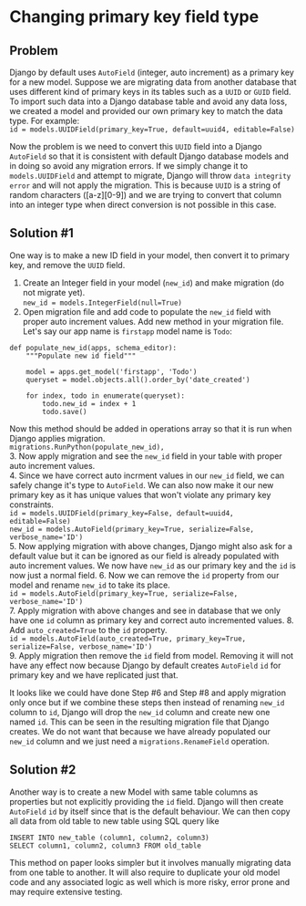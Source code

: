 # Changing primary key field type

## Problem
Django by default uses `AutoField` (integer, auto increment) as a primary key for a new model. Suppose we are migrating data from another database that uses different kind of primary keys in its tables such as a `UUID` or `GUID` field. To import such data into a Django database table and avoid any data loss, we created a model and provided our own primary key to match the data type. For example:  
`id = models.UUIDField(primary_key=True, default=uuid4, editable=False)`  

Now the problem is we need to convert this `UUID` field into a Django `AutoField` so that it is consistent with default Django database models and in doing so avoid any migration errors. If we simply change it to `models.UUIDField` and attempt to migrate, Django will throw `data integrity error` and will not apply the migration. This is because `UUID` is a string of random characters ([a-z][0-9]) and we are trying to convert that column into an integer type when direct conversion is not possible in this case.

## Solution #1
One way is to make a new ID field in your model, then convert it to primary key, and remove the `UUID` field.
1. Create an Integer field in your model (`new_id`) and make migration (do not migrate yet).  
`new_id = models.IntegerField(null=True)`  
2. Open migration file and add code to populate the `new_id` field with proper auto increment values.
Add new method in your migration file. Let's say our app name is `firstapp` model name is `Todo`:  
```
def populate_new_id(apps, schema_editor):
    """Populate new id field"""

    model = apps.get_model('firstapp', 'Todo')
    queryset = model.objects.all().order_by('date_created')

    for index, todo in enumerate(queryset):
        todo.new_id = index + 1
        todo.save()
```
Now this method should be added in operations array so that it is run when Django applies migration.  
`migrations.RunPython(populate_new_id),`  
3. Now apply migration and see the `new_id` field in your table with proper auto increment values.  
4. Since we have correct auto incrment values in our `new_id` field, we can safely change it's type to `AutoField`. We can also now make it our new primary key as it has unique values that won't violate any primary key constraints.   
`id = models.UUIDField(primary_key=False, default=uuid4, editable=False)`  
`new_id = models.AutoField(primary_key=True, serialize=False, verbose_name='ID')`  
5. Now applying migration with above changes, Django might also ask for a default value but it can be ignored as our field is already populated with auto increment values. We now have `new_id` as our primary key and the `id` is now just a normal field.
6. Now we can remove the `id` property from our model and rename `new_id` to take its place.  
`id = models.AutoField(primary_key=True, serialize=False, verbose_name='ID')`  
7. Apply migration with above changes and see in database that we only have one `id` column as primary key and correct auto incremented values.
8. Add `auto_created=True` to the `id` property.  
`id = models.AutoField(auto_created=True, primary_key=True, serialize=False, verbose_name='ID')`  
9. Apply migration then remove the `id` field from model. Removing it will not have any effect now because Django by default creates `AutoField` `id` for primary key and we have replicated just that.

It looks like we could have done Step #6 and Step #8 and apply migration only once but if we combine these steps then instead of renaming `new_id` column to `id`, Django will drop the `new_id` column and create new one named `id`. This can be seen in the resulting migration file that Django creates. We do not want that because we have already populated our `new_id` column  and we just need a `migrations.RenameField` operation.

## Solution #2
Another way is to create a new Model with same table columns as properties but not explicitly providing the `id` field. Django will then create `AutoField` `id` by itself since that is the default behaviour. We can then copy all data from old table to new table using SQL query like  
```
INSERT INTO new_table (column1, column2, column3)
SELECT column1, column2, column3 FROM old_table
```
This method on paper looks simpler but it involves manually migrating data from one table to another. It will also require to duplicate your old model code and any associated logic as well which is more risky, error prone and may require extensive testing.
